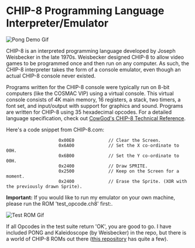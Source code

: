 
# CHIP-8 Programming Language Interpreter/Emulator

![Pong Demo Gif](https://media.giphy.com/media/WrRiawIuXeF4uVYxUR/giphy.gif)

CHIP-8 is an interpreted programming language developed by Joseph Weisbecker in the late 1970s. Weisbecker designed CHIP-8 to allow video games to be programmed once and then run on any computer. As such, the CHIP-8 interpreter takes the form of a console emulator, even though an actual CHIP-8 console never existed. 
 
Programs written for the CHIP-8 console were typically run on 8-bit computers (like the COSMAC VIP) using a virtual console. This virtual console consists of 4K main memory, 16 registers, a stack, two timers, a font set, and input/output with support for graphics and sound. Programs are written for CHIP-8 using 35 hexadecimal opcodes. For a detailed language specification, check out [CowGod's CHIP-8 Technical Reference](http://devernay.free.fr/hacks/chip8/C8TECH10.HTM#3.0). 

Here's a code snippet from CHIP-8.com:
```
                    0x00E0             // Clear the Screen.
                    0x6A00             // Set the X co-ordinate to 00H.
                    0x6B00             // Set the Y co-ordinate to 00H.
                    0x2400             // Draw SPRITE.
                    0x2500             // Keep on the Screen for a moment.
                    0x2400             // Erase the Sprite. (XOR with the previously drawn Sprite).
```  



**Important:** If you would like to run my emulator on your own machine, please run the ROM 'test_opcode.ch8' first:.

![Test ROM Gif](https://media.giphy.com/media/KqSmW2BimasSZ8wxt8/giphy.gif)

If all Opcodes in the test suite return 'OK', you are good to go. I have included PONG and Kaleidoscope (by Weisbecker) in the repo, but there is a world of CHIP-8 ROMs out there ([this repository](https://github.com/kripod/chip8-roms) has quite a few). 
